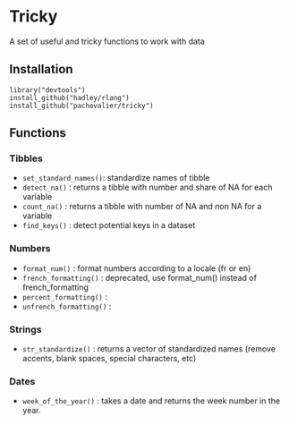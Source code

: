 
# Tricky

A set of useful and tricky functions to work with data

## Installation

    library("devtools")
    install_github("hadley/rlang")
    install_github("pachevalier/tricky")

## Functions

### Tibbles

* `set_standard_names()`: standardize names of tibble
* `detect_na()` : returns a tibble with number and share of NA for each variable
* `count_na()` : returns a tibble with number of NA and non NA for a variable
* `find_keys()` : detect potential keys in a dataset

### Numbers

* `format_num()` : format numbers according to a locale (fr or en)
* `french_formatting()` : deprecated, use format_num() instead of french_formatting
* `percent_formatting()` : 
* `unfrench_formatting()` : 

### Strings

* `str_standardize()` : returns a vector of standardized names (remove accents, blank spaces, special characters, etc)

### Dates

* `week_of_the_year()` : takes a date and returns the week number in the year.

